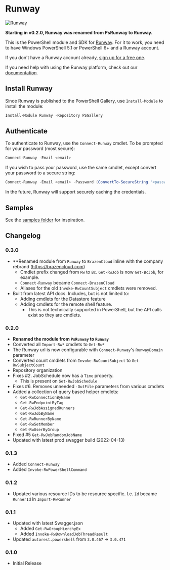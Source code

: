 # Runway

[![Runway](https://img.shields.io/powershellgallery/v/Runway.svg?style=flat-square&label=Runway "Runway")](https://www.powershellgallery.com/packages/Runway/)

**Starting in v0.2.0, Runway was renamed from PsRunway to Runway.**

This is the PowerShell module and SDK for [Runway](https://runway.host). For it to work, you need to have Windows PowerShell 5.1 or PowerShell 6+ and a Runway account.

If you don't have a Runway account already, [sign up for a free one](https://portal.runway.host/login?enroll=true).

If you need help with using the Runway platform, check out our [documentation](https://docs.runway.host).

## Install Runway

Since Runway is published to the PowerShell Gallery, use `Install-Module` to install the module:

```powershell
Install-Module Runway -Repository PSGallery
```

## Authenticate

To authenticate to Runway, use the `Connect-Runway` cmdlet. To be prompted for your password (most secure):

```powershell
Connect-Runway -Email <email>
```

If you wish to pass your password, use the same cmdlet, except convert your password to a secure string:

```powershell
Connect-Runway -Email <email> -Password (ConvertTo-SecureString '<password>' -AsPlainText -Force)
```

In the future, Runway will support securely caching the credentials.

## Samples

See the [samples folder](./samples) for inspiration.

## Changelog

### 0.3.0

- **Renamed module from `Runway` to `BrazenCloud` inline with the company rebrand (https://brazencloud.com)
  - Cmdlet prefix changed from `Rw` to `Bc`. `Get-RwJob` is now `Get-BcJob`, for example.
  - `Connect-Runway` became `Connect-BrazenCloud`
  - Aliases for the old `Invoke-RwCountSubject` cmdlets were removed.
- Built from latest API docs. Includes, but is not limited to:
  - Adding cmdlets for the Datastore feature
  - Adding cmdlets for the remote shell feature.
    - This is not technically supported in PowerShell, but the API calls exist so they are cmdlets.

### 0.2.0

- **Renamed the module from `PsRunway` to `Runway`**
- Converted all `Import-Rw*` cmdlets to `Get-Rw*`
- The Runway url is now configurable with `Connect-Runway`'s `RunwayDomain` parameter
- Converted count cmdlets from `Invoke-RwCountSubject` to `Get-RwSubjectCount`
- Repository organization
- Fixes #2. JobSchedule now has a `Time` property.
  - This is present on `Set-RwJobSchedule`
- Fixes #6. Removes unneeded `-OutFile` parameters from various cmdlets
- Added a collection of query based helper cmdlets:
  - `Get-RwConnectionByName`
  - `Get-RwEndpointByTag`
  - `Get-RwJobAssignedRunners`
  - `Get-RwJobByName`
  - `Get-RwRunnerByName`
  - `Get-RwSetMember`
  - `Get-RwUserByGroup`
- Fixed #5 `Get-RwJobRandomJobName`
- Updated with latest prod swagger build (2022-04-13)

### 0.1.3

- Added `Connect-Runway`
- Added `Invoke-RwPowerShellCommand`

### 0.1.2

- Updated various resource IDs to be resource specific. I.e. `Id` became `RunnerId` in `Import-RwRunner`

### 0.1.1

- Updated with latest Swagger.json
  - Added `Get-RwGroupHierchyEx`
  - Added `Invoke-RwDownloadJobThreadResult`
- Updated `autorest.powershell` from `3.0.467` -> `3.0.471`

### 0.1.0

- Initial Release